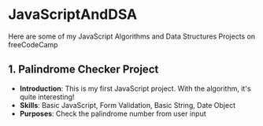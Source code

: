 # JavaScriptAndDSA
Here are some of my JavaScript Algorithms and Data Structures Projects on freeCodeCamp

## 1. Palindrome Checker Project
- **Introduction**: This is my first JavaScript project. With the algorithm, it's quite interesting!
- **Skills**: Basic JavaScript, Form Validation, Basic String, Date Object
- **Purposes**: Check the palindrome number from user input